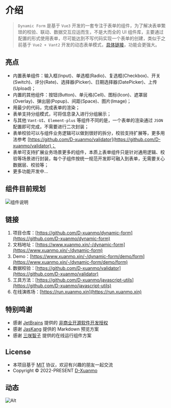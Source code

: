 # 介绍

> `Dynamic Form` 是基于 `Vue3` 开发的一套专注于表单的组件，为了解决表单繁琐的校验、联动、数据交互应运而生，不是大而全的 UI 组件库，主要通过配置的形式使用表单，尽可能达到不写代码实现一个表单的创建，类似于之前基于 `Vue2 + Vant2` 开发的动态表单模式，[具体链接](https://github.com/D-xuanmo/v-form)，功能会更强大。

## 亮点

- 内置表单组件：输入框(Input)、单选框(Radio)、复选框(Checkbox)、开关(Switch)、评分(Rate)、选择器(Picker)、日期选择器(DatePicker)、上传(Upload)；
- 内置的其他组件：按钮(Button)、单元格(Cell)、图标(Icon)、遮罩层(Overlay)、弹出层(Popup)、间距(Space)、图片(Image)；
- 用最少的代码，完成表单的渲染；
- 表单支持分组模式，可将信息录入进行分组展示；
- 与其他 `Vant-UI`、`Element-plus` 等组件不同的是，一个表单的渲染通过 `JSON` 配置即可完成，不需要进行二次封装；
- 表单校验可以与组件业务逻辑可以做到很好的拆分，校验支持扩展等，更多用法参考 [https://github.com/D-xuanmo/validator](https://github.com/D-xuanmo/validator)；
- 表单可支持扩展业务场景更多的组件，本质上表单组件只是针对通用逻辑、校验等场景进行封装，每个子组件按统一规范开发即可融入到表单，无需要关心数据层、校验等；
- 更多功能开发中...

## 组件目前规划

![组件说明](https://uoo.ink/FMindMapping)

## 链接

1. 项目仓库：[https://github.com/D-xuanmo/dynamic-form](https://github.com/D-xuanmo/dynamic-form)
2. 文档地址：[https://www.xuanmo.xin/-/dynamic-form](https://www.xuanmo.xin/-/dynamic-form)
3. Demo：[https://www.xuanmo.xin/-/dynamic-form/demo/form](https://www.xuanmo.xin/-/dynamic-form/demo/form)
4. 数据校验：[https://github.com/D-xuanmo/validator](https://github.com/D-xuanmo/validator)
5. 工具方法：[https://github.com/D-xuanmo/javascript-utils](https://github.com/D-xuanmo/javascript-utils)
6. 在线演练场：[https://run.xuanmo.xin](https://run.xuanmo.xin)

## 特别鸣谢

- 感谢 [JetBrains](https://www.jetbrains.com/) 提供的 [非商业开源软件开发授权](https://www.jetbrains.com/shop/eform/opensource)
- 感谢 [JasKang](https://github.com/JasKang/vite-plugin-markdown-preview) 提供的 Markdown 预览方案
- 感谢 [三咲智子](https://github.com/element-plus/element-plus-playground) 提供的在线运行组件方案

## License

- 本项目基于 [MIT](https://github.com/D-xuanmo/dynamic-form/blob/develop/LICENSE) 协议，欢迎有兴趣的朋友一起交流
- Copyright © 2022-PRESENT [D-Xuanmo](https://github.com/D-xuanmo)

## 动态

![Alt](https://repobeats.axiom.co/api/embed/6748b43f3a850bbfb9fa62bca5a734b06a9a2cf0.svg 'Repobeats analytics image')
